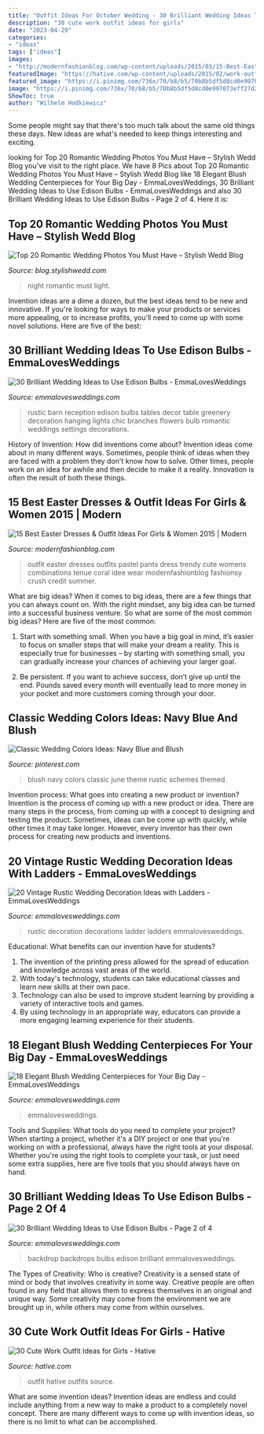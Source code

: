```yaml
---
title: "Outfit Ideas For October Wedding - 30 Brilliant Wedding Ideas To Use Edison Bulbs"
description: "30 cute work outfit ideas for girls"
date: "2023-04-29"
categories:
- "ideas"
tags: ["ideas"]
images:
- "http://modernfashionblog.com/wp-content/uploads/2015/03/15-Best-Easter-Dresses-Outfit-Ideas-For-Girls-Women-2015-9.jpg"
featuredImage: "https://hative.com/wp-content/uploads/2015/02/work-outfit-ideas/7-cute-work-outfit-ideas-for-girls.jpg"
featured_image: "https://i.pinimg.com/736x/70/b8/b5/70b8b5df5d8cd0e997073eff27d28660.jpg"
image: "https://i.pinimg.com/736x/70/b8/b5/70b8b5df5d8cd0e997073eff27d28660.jpg"
ShowToc: true
author: "Wilhelm Hodkiewicz"
---
```



Some people might say that there's too much talk about the same old things these days. New ideas are what's needed to keep things interesting and exciting.

	

		
looking for Top 20 Romantic Wedding Photos You Must Have – Stylish Wedd Blog you've visit to the right place. We have 8 Pics about Top 20 Romantic Wedding Photos You Must Have – Stylish Wedd Blog like 18 Elegant Blush Wedding Centerpieces for Your Big Day - EmmaLovesWeddings, 30 Brilliant Wedding Ideas to Use Edison Bulbs - EmmaLovesWeddings and also 30 Brilliant Wedding Ideas to Use Edison Bulbs - Page 2 of 4. Here it is:
		
    
## Top 20 Romantic Wedding Photos You Must Have – Stylish Wedd Blog

<img loading=lazy src="http://blog.stylishwedd.com/wp-content/uploads/2016/12/Incredible-Night-Wedding-Photos-Ideas-You-Must-See.jpg" onerror="this.onerror=null;this.src='https://tse1.mm.bing.net/th?id=OIP.YozKD3NQw8_L1UmgONwQIQHaKc&amp;pid=15.1';" alt="Top 20 Romantic Wedding Photos You Must Have – Stylish Wedd Blog">

_Source: blog.stylishwedd.com_

>night romantic must light. 

	

Invention ideas are a dime a dozen, but the best ideas tend to be new and innovative. If you're looking for ways to make your products or services more appealing, or to increase profits, you'll need to come up with some novel solutions. Here are five of the best: 

    
## 30 Brilliant Wedding Ideas To Use Edison Bulbs - EmmaLovesWeddings

<img loading=lazy src="https://emmalovesweddings.com/wp-content/uploads/2017/10/chic-rustic-wedding-reception-ideas-with-greenery-and-edison-bulbs.jpg" onerror="this.onerror=null;this.src='https://tse4.mm.bing.net/th?id=OIP.ySuQRmLdPg0GETHehNx_swHaLH&amp;pid=15.1';" alt="30 Brilliant Wedding Ideas to Use Edison Bulbs - EmmaLovesWeddings">

_Source: emmalovesweddings.com_

>rustic barn reception edison bulbs tables decor table greenery decoration hanging lights chic branches flowers bulb romantic weddings settings decorations. 

	

History of Invention: How did inventions come about?
Invention ideas come about in many different ways. Sometimes, people think of ideas when they are faced with a problem they don't know how to solve. Other times, people work on an idea for awhile and then decide to make it a reality. Innovation is often the result of both these things.

    
## 15 Best Easter Dresses &amp; Outfit Ideas For Girls &amp; Women 2015 | Modern

<img loading=lazy src="http://modernfashionblog.com/wp-content/uploads/2015/03/15-Best-Easter-Dresses-Outfit-Ideas-For-Girls-Women-2015-9.jpg" onerror="this.onerror=null;this.src='https://tse1.mm.bing.net/th?id=OIP.ux2R9_1LGXB6R53mPGfDVQHaLH&amp;pid=15.1';" alt="15 Best Easter Dresses &amp; Outfit Ideas For Girls &amp; Women 2015 | Modern">

_Source: modernfashionblog.com_

>outfit easter dresses outfits pastel pants dress trendy cute womens combinations tenue coral idee wear modernfashionblog fashionsy crush credit summer. 

	

What are big ideas?
When it comes to big ideas, there are a few things that you can always count on. With the right mindset, any big idea can be turned into a successful business venture. So what are some of the most common big ideas? Here are five of the most common:
1. Start with something small. When you have a big goal in mind, it’s easier to focus on smaller steps that will make your dream a reality. This is especially true for businesses – by starting with something small, you can gradually increase your chances of achieving your larger goal.

2. Be persistent. If you want to achieve success, don’t give up until the end. Pounds saved every month will eventually lead to more money in your pocket and more customers coming through your door.

    
## Classic Wedding Colors Ideas: Navy Blue And Blush

<img loading=lazy src="https://i.pinimg.com/736x/70/b8/b5/70b8b5df5d8cd0e997073eff27d28660.jpg" onerror="this.onerror=null;this.src='https://tse2.mm.bing.net/th?id=OIP.pfoV529RC-pQxOyhy-M28wHaNw&amp;pid=15.1';" alt="Classic Wedding Colors Ideas: Navy Blue and Blush">

_Source: pinterest.com_

>blush navy colors classic june theme rustic schemes themed. 

	

Invention process: What goes into creating a new product or invention?
Invention is the process of coming up with a new product or idea. There are many steps in the process, from coming up with a concept to designing and testing the product. Sometimes, ideas can be come up with quickly, while other times it may take longer. However, every inventor has their own process for creating new products and inventions.

    
## 20 Vintage Rustic Wedding Decoration Ideas With Ladders - EmmaLovesWeddings

<img loading=lazy src="https://emmalovesweddings.com/wp-content/uploads/2019/08/vinage-wedding-decorations-with-ladder.jpg" onerror="this.onerror=null;this.src='https://tse3.mm.bing.net/th?id=OIP.RwN6_CP2CjqnUdrcWncxvwHaLN&amp;pid=15.1';" alt="20 Vintage Rustic Wedding Decoration Ideas with Ladders - EmmaLovesWeddings">

_Source: emmalovesweddings.com_

>rustic decoration decorations ladder ladders emmalovesweddings. 

	

Educational: What benefits can our invention have for students?
1. The invention of the printing press allowed for the spread of education and knowledge across vast areas of the world.
2. With today's technology, students can take educational classes and learn new skills at their own pace.
3. Technology can also be used to improve student learning by providing a variety of interactive tools and games.
4. By using technology in an appropriate way, educators can provide a more engaging learning experience for their students.

    
## 18 Elegant Blush Wedding Centerpieces For Your Big Day - EmmaLovesWeddings

<img loading=lazy src="https://emmalovesweddings.com/wp-content/uploads/2018/04/elegant-tall-wedding-centerpiece-ideas-with-blush-pink-roses-560x846.jpg" onerror="this.onerror=null;this.src='https://tse1.mm.bing.net/th?id=OIP.0VguIhwInZqFsYxuQ5oZPQHaLM&amp;pid=15.1';" alt="18 Elegant Blush Wedding Centerpieces for Your Big Day - EmmaLovesWeddings">

_Source: emmalovesweddings.com_

>emmalovesweddings. 

	

Tools and Supplies: What tools do you need to complete your project?
When starting a project, whether it's a DIY project or one that you're working on with a professional, always have the right tools at your disposal. Whether you're using the right tools to complete your task, or just need some extra supplies, here are five tools that you should always have on hand.

    
## 30 Brilliant Wedding Ideas To Use Edison Bulbs - Page 2 Of 4

<img loading=lazy src="http://emmalovesweddings.com/wp-content/uploads/2017/10/great-lighting-wedding-backdrop-ideas.jpg" onerror="this.onerror=null;this.src='https://tse1.mm.bing.net/th?id=OIP.6nrK-yb1YChJN3wHAzDg4AHaLH&amp;pid=15.1';" alt="30 Brilliant Wedding Ideas to Use Edison Bulbs - Page 2 of 4">

_Source: emmalovesweddings.com_

>backdrop backdrops bulbs edison brilliant emmalovesweddings. 

	

The Types of Creativity: Who is creative?
Creativity is a sensed state of mind or body that involves creativity in some way. Creative people are often found in any field that allows them to express themselves in an original and unique way. Some creativity may come from the environment we are brought up in, while others may come from within ourselves.

    
## 30 Cute Work Outfit Ideas For Girls - Hative

<img loading=lazy src="https://hative.com/wp-content/uploads/2015/02/work-outfit-ideas/7-cute-work-outfit-ideas-for-girls.jpg" onerror="this.onerror=null;this.src='https://tse3.mm.bing.net/th?id=OIP.Ba2zC4lbKuhRWZLHuWjyZgHaLH&amp;pid=15.1';" alt="30 Cute Work Outfit Ideas for Girls - Hative">

_Source: hative.com_

>outfit hative outfits source. 

	

What are some invention ideas?
Invention ideas are endless and could include anything from a new way to make a product to a completely novel concept. There are many different ways to come up with invention ideas, so there is no limit to what can be accomplished.

